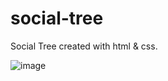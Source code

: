 # social-tree
Social Tree created with html & css.

  
![image](https://github.com/Diego0761/social-tree/assets/88131420/03ab34d3-bdcd-45ad-a76a-b7f0c8ca7a7c)
